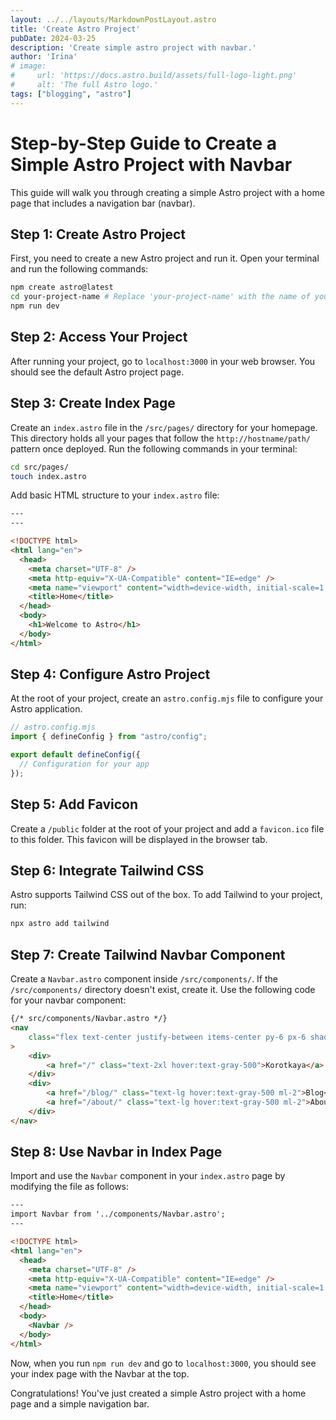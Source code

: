 ```yaml
---
layout: ../../layouts/MarkdownPostLayout.astro
title: 'Create Astro Project'
pubDate: 2024-03-25
description: 'Create simple astro project with navbar.'
author: 'Irina'
# image:
#     url: 'https://docs.astro.build/assets/full-logo-light.png'
#     alt: 'The full Astro logo.'
tags: ["blogging", "astro"]
---
```


# Step-by-Step Guide to Create a Simple Astro Project with Navbar

This guide will walk you through creating a simple Astro project with a home page that includes a navigation bar (navbar).

## Step 1: Create Astro Project

First, you need to create a new Astro project and run it. Open your terminal and run the following commands:

```bash
npm create astro@latest
cd your-project-name # Replace 'your-project-name' with the name of your Astro project folder
npm run dev
```

## Step 2: Access Your Project

After running your project, go to `localhost:3000` in your web browser. You should see the default Astro project page.

## Step 3: Create Index Page

Create an `index.astro` file in the `/src/pages/` directory for your homepage. This directory holds all your pages that follow the `http://hostname/path/` pattern once deployed. Run the following commands in your terminal:

```bash
cd src/pages/
touch index.astro
```

Add basic HTML structure to your `index.astro` file:

```html
---
---

<!DOCTYPE html>
<html lang="en">
  <head>
    <meta charset="UTF-8" />
    <meta http-equiv="X-UA-Compatible" content="IE=edge" />
    <meta name="viewport" content="width=device-width, initial-scale=1.0" />
    <title>Home</title>
  </head>
  <body>
    <h1>Welcome to Astro</h1>
  </body>
</html>
```

## Step 4: Configure Astro Project

At the root of your project, create an `astro.config.mjs` file to configure your Astro application.

```js
// astro.config.mjs
import { defineConfig } from "astro/config";

export default defineConfig({
  // Configuration for your app
});
```

## Step 5: Add Favicon

Create a `/public` folder at the root of your project and add a `favicon.ico` file to this folder. This favicon will be displayed in the browser tab.

## Step 6: Integrate Tailwind CSS

Astro supports Tailwind CSS out of the box. To add Tailwind to your project, run:

```bash
npx astro add tailwind
```

## Step 7: Create Tailwind Navbar Component

Create a `Navbar.astro` component inside `/src/components/`. If the `/src/components/` directory doesn't exist, create it. Use the following code for your navbar component:

```html
{/* src/components/Navbar.astro */}
<nav
	class="flex text-center justify-between items-center py-6 px-6 shadow-lg w-full"
>
	<div>
		<a href="/" class="text-2xl hover:text-gray-500">Korotkaya</a>
	</div>
	<div>
		<a href="/blog/" class="text-lg hover:text-gray-500 ml-2">Blog</a>
		<a href="/about/" class="text-lg hover:text-gray-500 ml-2">About</a>
	</div>
</nav>
```

## Step 8: Use Navbar in Index Page

Import and use the `Navbar` component in your `index.astro` page by modifying the file as follows:

```html
---
import Navbar from '../components/Navbar.astro';
---

<!DOCTYPE html>
<html lang="en">
  <head>
    <meta charset="UTF-8" />
    <meta http-equiv="X-UA-Compatible" content="IE=edge" />
    <meta name="viewport" content="width=device-width, initial-scale=1.0" />
    <title>Home</title>
  </head>
  <body>
    <Navbar />
  </body>
</html>
```

Now, when you run `npm run dev` and go to `localhost:3000`, you should see your index page with the Navbar at the top.

Congratulations! You've just created a simple Astro project with a home page and a simple navigation bar.
